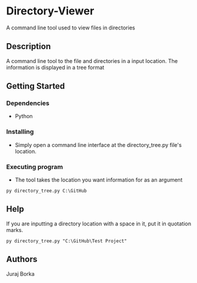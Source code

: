 # Directory-Viewer
A command line tool used to view files in directories

## Description

A command line tool to the file and directories in a input location.
The information is displayed in a tree format

## Getting Started

### Dependencies

* Python

### Installing

* Simply open a command line interface at the directory_tree.py file's location.

### Executing program

* The tool takes the location you want information for as an argument

```
py directory_tree.py C:\GitHub

```

## Help

If you are inputting a directory location with a space in it, put it in quotation marks.
```
py directory_tree.py "C:\GitHub\Test Project"
```

## Authors

Juraj Borka
